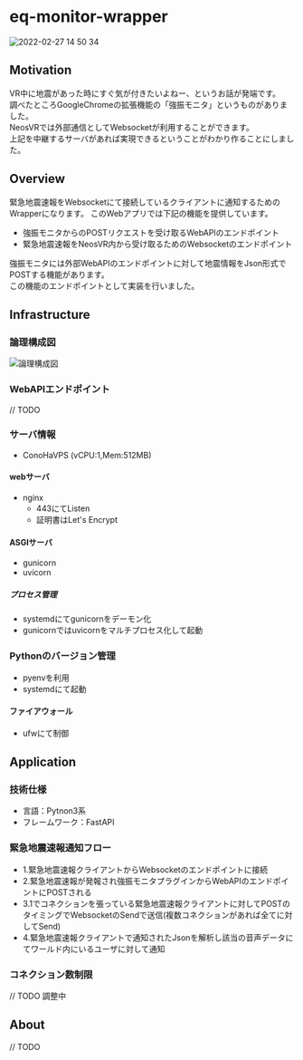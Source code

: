 # eq-monitor-wrapper

![2022-02-27 14 50 34](https://user-images.githubusercontent.com/24783202/155921690-4b9c2c3a-099f-4894-ad26-e2551594772a.jpg)

## Motivation

VR中に地震があった時にすぐ気が付きたいよねー、というお話が発端です。  
調べたところGoogleChromeの拡張機能の「強振モニタ」というものがありました。  
NeosVRでは外部通信としてWebsocketが利用することができます。  
上記を中継するサーバがあれば実現できるということがわかり作ることにしました。

## Overview

緊急地震速報をWebsocketにて接続しているクライアントに通知するためのWrapperになります。
このWebアプリでは下記の機能を提供しています。

- 強振モニタからのPOSTリクエストを受け取るWebAPIのエンドポイント
- 緊急地震速報をNeosVR内から受け取るためのWebsocketのエンドポイント

強振モニタには外部WebAPIのエンドポイントに対して地震情報をJson形式でPOSTする機能があります。  
この機能のエンドポイントとして実装を行いました。

## Infrastructure

### 論理構成図
![論理構成図](https://user-images.githubusercontent.com/24783202/155921480-b5e5f48b-fd2e-4107-b398-1fbd916dde79.png)

### WebAPIエンドポイント
// TODO

### サーバ情報

- ConoHaVPS (vCPU:1,Mem:512MB)

#### webサーバ

- nginx
  - 443にてListen
  - 証明書はLet's Encrypt

#### ASGIサーバ

- gunicorn
- uvicorn

##### プロセス管理

- systemdにてgunicornをデーモン化
- gunicornではuvicornをマルチプロセス化して起動

### Pythonのバージョン管理

- pyenvを利用
- systemdにて起動

#### ファイアウォール

- ufwにて制御

## Application

### 技術仕様

- 言語：Pytnon3系
- フレームワーク：FastAPI

### 緊急地震速報通知フロー

- 1.緊急地震速報クライアントからWebsocketのエンドポイントに接続
- 2.緊急地震速報が発報され強振モニタプラグインからWebAPIのエンドポイントにPOSTされる
- 3.1でコネクションを張っている緊急地震速報クライアントに対してPOSTのタイミングでWebsocketのSendで送信(複数コネクションがあれば全てに対してSend)
- 4.緊急地震速報クライアントで通知されたJsonを解析し該当の音声データにてワールド内にいるユーザに対して通知

### コネクション数制限
// TODO 調整中

## About
// TODO
